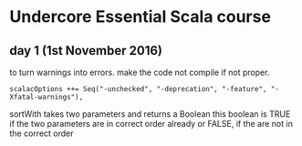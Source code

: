 # Undercore Essential Scala course

## day 1 (1st November 2016)

to turn warnings into errors. make the code not compile if not proper.

```scalacOptions ++= Seq("-unchecked", "-deprecation", "-feature", "-Xfatal-warnings"),```


sortWith
    takes two parameters and returns a Boolean
        this boolean is TRUE if the two parameters are in correct order already
        or FALSE, if the are not in the correct order


